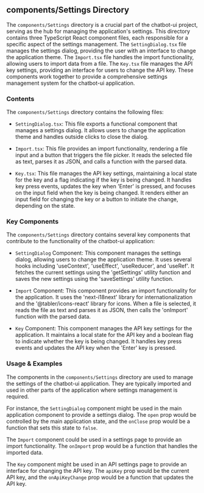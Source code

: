 
## components/Settings Directory

The `components/Settings` directory is a crucial part of the chatbot-ui project, serving as the hub for managing the application's settings. This directory contains three TypeScript React component files, each responsible for a specific aspect of the settings management. The `SettingDialog.tsx` file manages the settings dialog, providing the user with an interface to change the application theme. The `Import.tsx` file handles the import functionality, allowing users to import data from a file. The `Key.tsx` file manages the API key settings, providing an interface for users to change the API key. These components work together to provide a comprehensive settings management system for the chatbot-ui application.

### Contents

The `components/Settings` directory contains the following files:

- `SettingDialog.tsx`: This file exports a functional component that manages a settings dialog. It allows users to change the application theme and handles outside clicks to close the dialog.

- `Import.tsx`: This file provides an import functionality, rendering a file input and a button that triggers the file picker. It reads the selected file as text, parses it as JSON, and calls a function with the parsed data.

- `Key.tsx`: This file manages the API key settings, maintaining a local state for the key and a flag indicating if the key is being changed. It handles key press events, updates the key when 'Enter' is pressed, and focuses on the input field when the key is being changed. It renders either an input field for changing the key or a button to initiate the change, depending on the state.

### Key Components

The `components/Settings` directory contains several key components that contribute to the functionality of the chatbot-ui application:

- `SettingDialog` Component: This component manages the settings dialog, allowing users to change the application theme. It uses several hooks including 'useContext', 'useEffect', 'useReducer', and 'useRef'. It fetches the current settings using the 'getSettings' utility function and saves the new settings using the 'saveSettings' utility function.

- `Import` Component: This component provides an import functionality for the application. It uses the 'next-i18next' library for internationalization and the '@tabler/icons-react' library for icons. When a file is selected, it reads the file as text and parses it as JSON, then calls the 'onImport' function with the parsed data.

- `Key` Component: This component manages the API key settings for the application. It maintains a local state for the API key and a boolean flag to indicate whether the key is being changed. It handles key press events and updates the API key when the 'Enter' key is pressed.

### Usage & Examples

The components in the `components/Settings` directory are used to manage the settings of the chatbot-ui application. They are typically imported and used in other parts of the application where settings management is required.

For instance, the `SettingDialog` component might be used in the main application component to provide a settings dialog. The `open` prop would be controlled by the main application state, and the `onClose` prop would be a function that sets this state to `false`.

The `Import` component could be used in a settings page to provide an import functionality. The `onImport` prop would be a function that handles the imported data.

The `Key` component might be used in an API settings page to provide an interface for changing the API key. The `apiKey` prop would be the current API key, and the `onApiKeyChange` prop would be a function that updates the API key.
